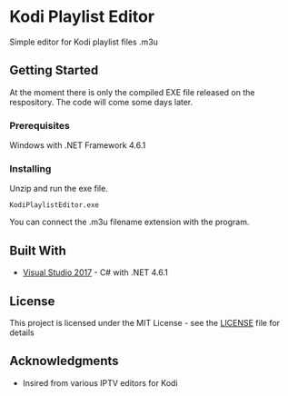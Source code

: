 # Kodi Playlist Editor
Simple editor for Kodi playlist files .m3u

## Getting Started

At the moment there is only the compiled EXE file released on the respository. The code will come some days later.


### Prerequisites

Windows with .NET Framework 4.6.1



### Installing

Unzip and run the exe file.


```
KodiPlaylistEditor.exe
```


You can connect the .m3u filename extension with the program. 



## Built With

* [Visual Studio 2017](https://visualstudio.microsoft.com/) - C# with .NET 4.6.1


## License

This project is licensed under the MIT License - see the [LICENSE](LICENSE) file for details

## Acknowledgments

* Insired from various IPTV editors for Kodi

